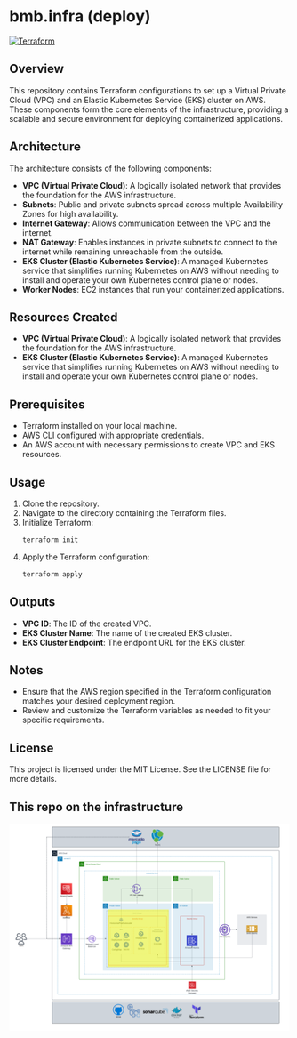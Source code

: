 # bmb.infra (deploy)
[![Terraform](https://github.com/soat-fiap/bmb.infra/actions/workflows/terraform.yml/badge.svg?branch=main)](https://github.com/soat-fiap/bmb.infra/actions/workflows/terraform.yml)

## Overview
This repository contains Terraform configurations to set up a Virtual Private Cloud (VPC) and an Elastic Kubernetes Service (EKS) cluster on AWS. These components form the core elements of the infrastructure, providing a scalable and secure environment for deploying containerized applications.

## Architecture
The architecture consists of the following components:
- **VPC (Virtual Private Cloud)**: A logically isolated network that provides the foundation for the AWS infrastructure.
- **Subnets**: Public and private subnets spread across multiple Availability Zones for high availability.
- **Internet Gateway**: Allows communication between the VPC and the internet.
- **NAT Gateway**: Enables instances in private subnets to connect to the internet while remaining unreachable from the outside.
- **EKS Cluster (Elastic Kubernetes Service)**: A managed Kubernetes service that simplifies running Kubernetes on AWS without needing to install and operate your own Kubernetes control plane or nodes.
- **Worker Nodes**: EC2 instances that run your containerized applications.

## Resources Created
- **VPC (Virtual Private Cloud)**: A logically isolated network that provides the foundation for the AWS infrastructure.
- **EKS Cluster (Elastic Kubernetes Service)**: A managed Kubernetes service that simplifies running Kubernetes on AWS without needing to install and operate your own Kubernetes control plane or nodes.

## Prerequisites
- Terraform installed on your local machine.
- AWS CLI configured with appropriate credentials.
- An AWS account with necessary permissions to create VPC and EKS resources.

## Usage
1. Clone the repository.
2. Navigate to the directory containing the Terraform files.
3. Initialize Terraform:
    ```sh
    terraform init
    ```
4. Apply the Terraform configuration:
    ```sh
    terraform apply
    ```

## Outputs
- **VPC ID**: The ID of the created VPC.
- **EKS Cluster Name**: The name of the created EKS cluster.
- **EKS Cluster Endpoint**: The endpoint URL for the EKS cluster.

## Notes
- Ensure that the AWS region specified in the Terraform configuration matches your desired deployment region.
- Review and customize the Terraform variables as needed to fit your specific requirements.

## License
This project is licensed under the MIT License. See the LICENSE file for more details.

## This repo on the infrastructure

![Architecture Diagram](aws-infra-phase-3.png)
